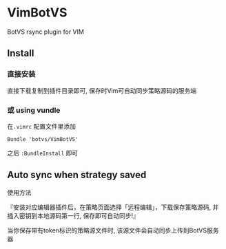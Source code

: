 # VimBotVS

BotVS rsync plugin for VIM

## Install 

### 直接安装

直接下载复制到插件目录即可, 保存时Vim可自动同步策略源码的服务端

### 或 using vundle 

在`.vimrc` 配置文件里添加

```
Bundle 'botvs/VimBotVS'
```

之后 `:BundleInstall` 即可

## Auto sync when strategy saved

使用方法

『安装对应编辑器插件后，在策略页面选择「远程编辑」，下载保存策略源码, 并插入密钥到本地源码第一行, 保存即可自动同步!』

当你保存带有token标识的策略源文件时, 该源文件会自动同步上传到BotVS服务器




